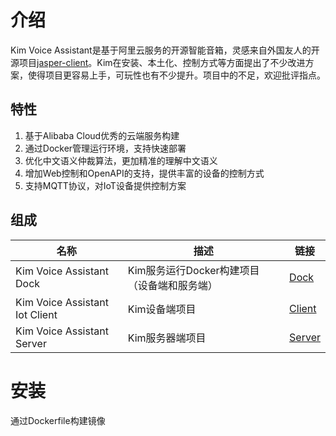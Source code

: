 # 介绍 

Kim Voice Assistant是基于阿里云服务的开源智能音箱，灵感来自外国友人的开源项目[jasper-client](http://jasperproject.github.io/)。Kim在安装、本土化、控制方式等方面提出了不少改进方案，使得项目更容易上手，可玩性也有不少提升。项目中的不足，欢迎批评指点。

## 特性

1. 基于Alibaba Cloud优秀的云端服务构建
1. 通过Docker管理运行环境，支持快速部署
1. 优化中文语义仲裁算法，更加精准的理解中文语义
2. 增加Web控制和OpenAPI的支持，提供丰富的设备的控制方式
2. 支持MQTT协议，对IoT设备提供控制方案

## 组成

| 名称 | 描述 | 链接 |
|----|----|----|
| Kim Voice Assistant Dock | Kim服务运行Docker构建项目（设备端和服务端）  | [Dock](https://github.com/tenstone/kim-voice-assistant-dock) |
| Kim Voice Assistant Iot Client | Kim设备端项目 | [Client](https://github.com/tenstone/kim-voice-assistant-iot-client) |
| Kim Voice Assistant Server | Kim服务器端项目 | [Server](https://github.com/tenstone/kim-voice-assistant-server) |

# 安装

通过Dockerfile构建镜像







